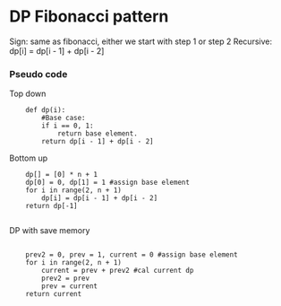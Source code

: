 # DP Fibonacci pattern
Sign: same as fibonacci, either we start with step 1 or step 2
Recursive: dp[i] = dp[i - 1] + dp[i - 2]
### Pseudo code
Top down
```plaintext
    def dp(i):
        #Base case:
        if i == 0, 1:
            return base element.
        return dp[i - 1] + dp[i - 2]
```
Bottom up  
```plaintext
    dp[] = [0] * n + 1
    dp[0] = 0, dp[1] = 1 #assign base element
    for i in range(2, n + 1)
        dp[i] = dp[i - 1] + dp[i - 2]
    return dp[-1]
    
```
DP with save memory
```plaintext
      
    prev2 = 0, prev = 1, current = 0 #assign base element
    for i in range(2, n + 1)
        current = prev + prev2 #cal current dp
        prev2 = prev
        prev = current
    return current
    
```
    